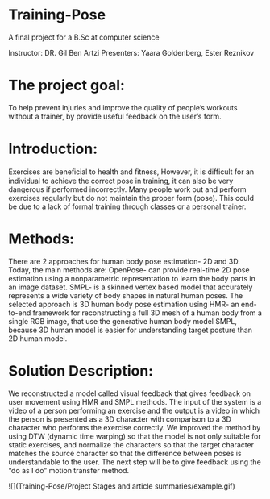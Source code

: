 # Training-Pose
A final project for a B.Sc at computer science

Instructor: DR. Gil Ben Artzi
Presenters:  Yaara Goldenberg, Ester Reznikov

 # The project goal:
 To help prevent injuries and improve the quality of people’s workouts without a trainer,
 by provide useful feedback on the user’s form.
 
 # Introduction:
  Exercises are beneﬁcial to health and ﬁtness, 
  However, it is difficult for an individual to achieve the correct pose in training,
  it can also be very dangerous if performed incorrectly.
  Many people work out and perform exercises regularly but do not maintain the proper form (pose). 
  This could be due to a lack of formal training through classes or a personal trainer.
 
 # Methods:
 There are 2 approaches for human body pose estimation- 2D and 3D.
 Today, the main methods are:
 OpenPose- can provide real-time 2D pose estimation using a nonparametric representation to learn the body parts in an image dataset. 
 SMPL- is a skinned vertex based model that accurately represents a wide variety of body shapes in natural human poses.
 The selected approach is 3D human body pose estimation using HMR- an end-to-end framework for reconstructing a full 3D mesh of a human body from a single RGB image, 
 that use the generative human body model SMPL, because 3D human model is easier for understanding target posture than 2D human model.
 
 # Solution Description:
 We reconstructed a model called visual feedback that gives feedback on user movement using HMR and SMPL methods.
 The input of the system is a video of a person performing an exercise and the output is a video in which the person is
 presented as a 3D character with comparison to a 3D character who performs the exercise correctly.
 We improved the method by using DTW (dynamic time warping) so that the model is not only suitable for static exercises, and 
 normalize the characters so that the target character matches the source character so  that the difference between poses is 
 understandable to the user. The next step will be to give feedback using the “do as I do” motion transfer method.
 
 ![](Training-Pose/Project Stages and article summaries/example.gif)
